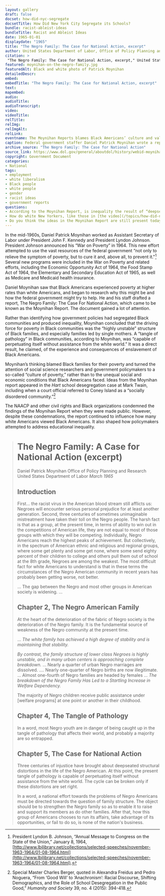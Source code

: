 ```yaml
--- 
layout: gallery
draft: false
docset: how-did-nyc-segregate
docsetTitle: How Did New York City Segregate its Schools?
bundle: racist-ableist-ideas
bundleTitle: Racist and Ableist Ideas
date: 1965-01-01
displaydate: "1965"
title: "The Negro Family: The Case for National Action, excerpt"
author: United States Department of Labor, Office of Policy Planning and Research
citation: >
 "The Negro Family: The Case for National Action, excerpt," United States Department of Labor, Office of Policy Planning and Research, in New York City Civil Rights History Project, Accessed: [Month Day, Year], https://nyccivilrightshistory.org/gallery/the-negro-family.
featured: moynihan-on-the-negro-family.jpg
featuredAlt: Black and white photo of Patrick Moynihan
detailedDescr: 
embed: 
embedTitle: "The Negro Family: The Case for National Action, excerpt"
text: 
mapembed: 
audio: 
audioTitle: 
audioTranscript: 
video: 
videoTitle: 
relTitle: 
relImg: 
relImgAlt: 
relLink: 
eventname: The Moynihan Reports blames Black Americans’ culture and values for their poverty.
caption: Federal government staffer Daniel Patrick Moynihan wrote a report that claimed to explain Black poverty by criticizing Black family structure and culture.
archive_source: "The Negro Family: The Case for National Action"
source_link: https://www.dol.gov/general/aboutdol/history/webid-moynihan
copyright: Government Document
categories: 
- National
tags: 
- employment
- white liberalism
- Black people
- white people
- gender
- racist ideas
- government reports
questions: 
- According to the Moynihan Report, is inequality the result of “deepseated structural distortions in the life of the Negro American” or the “tangle of pathology”? Do you find this argument persuasive? 
- How do white New Yorkers, like those in [the video](/topics/how-did-nyc-segregate/racist-ideas-public-discourse/mark-twain-on-51st-state-2), use the racist ideas expressed in the Moynihan Report in their attempts to justify segregation and antiblack racism?
- Do you think the ideas in the Moynihan Report are still present today?
--- 
```


In the mid-1960s, Daniel Patrick Moynihan worked as Assistant Secretary of Labor under President John F. Kennedy and President Lyndon Johnson. President Johnson announced his “War on Poverty” in 1964. This new effort attempted to use the vast resources of the federal government “not only to relieve the symptom of poverty, but to cure it and, above all, to prevent it."[^1] Several new programs were included in the War on Poverty and related efforts, including the Economic Opportunity Act of 1964, the Food Stamp Act of 1964, the Elementary and Secondary Education Act of 1965, as well as Medicare and Medicaid health insurance.

Daniel Moynihan saw that Black Americans experienced poverty at higher rates than white Americans, and began to research why this might be and how the federal government might try to help. He and his staff drafted a report, The Negro Family: The Case For National Action, which came to be known as the Moynihan Report. The document gained a lot of attention.

Rather than identifying how government policies had segregated Black communities and produced inequality, Moynihan concluded that the driving force for poverty in Black communities was the “highly unstable” structure of Black families, and especially families led by single mothers. A “tangle of pathology” in Black communities, according to Moynihan, was “capable of perpetuating itself without assistance from the white world.” It was a direct result, he claimed, of the experience and consequences of enslavement of Black Americans.

Moynihan’s thinking blamed Black families for their poverty and turned the attention of social science researchers and government policymakers to a so-called “culture of poverty,” rather than to the unequal social and economic conditions that Black Americans faced. Ideas from the Moynihan report appeared in the *Hart* school desegregation case at Mark Twain, including when a court official referred to Coney Island as a “socially disordered community.”[^2]

The NAACP and other civil rights and Black organizations condemned the findings of the Moynihan Report when they were made public. However, despite these condemnations, the report continued to influence how many white Americans viewed Black Americans. It also shaped how policymakers attempted to address educational inequality.

[^1]: President Lyndon B. Johnson, “Annual Message to Congress on the State of the Union,” January 8, 1964, [http://www.lbjlibrary.net/collections/selected-speeches/november-1963-1964/01-08-1964.html](http://www.lbjlibrary.net/collections/selected-speeches/november-1963-1964/01-08-1964.html).

[^2]: Special Master Charles Berger, quoted in Alexandra Freidus and Pedro Noguera, “From ‘Good Will’ to ‘Anachronism’: Racial Discourse, Shifting Demographics, and the Role of School Desegregation in the Public Good,” *Humanity and Society* 39, no. 4 (2015): 394-418.

># The Negro Family: A Case for National Action (excerpt)
>Daniel Patrick Moynihan
>Office of Policy Planning and Research United States Department of Labor
>*March 1965*
>## Introduction
>
>First... the racist virus in the American blood stream still afflicts us: Negroes will encounter serious personal prejudice for at least another generation. Second, three centuries of sometimes unimaginable mistreatment have taken their toll on the Negro people. The harsh fact is that as a group, at the present time, in terms of ability to win out in the competitions of American life, they are not equal to most of those groups with which they will be competing. Individually, Negro Americans reach the highest peaks of achievement. But collectively, in the spectrum of American ethnic and religious and regional groups, where some get plenty and some get none, where some send eighty percent of their children to college and others pull them out of school at the 8th grade, Negroes are among the weakest.
The most difficult fact for white Americans to understand is that in these terms the circumstances of the Negro American community in recent years has probably been getting worse, not better.
>
>… The gap between the Negro and most other groups in American society is widening.
>…
>## Chapter 2, The Negro American Family
>
>At the heart of the deterioration of the fabric of Negro society is the deterioration of the Negro family. It is the fundamental source of weakness of the Negro community at the present time.
>
>… *The white family has achieved a high degree of stability and is maintaining that stability.*
>
>*By contrast, the family structure of lower class Negroes is highly unstable, and in many urban centers is approaching complete breakdown.*
>…
>Nearly a quarter of urban Negro marriages are dissolved.
>….
Nearly one-quarter of Negro births are now illegitimate.
>…
Almost one-fourth of Negro families are headed by females
>…
>*The breakdown of the Negro Family Has Led to a Startling Increase in Welfare Dependency.*
>
>The majority of Negro children receive public assistance under [welfare programs] at one point or another in their childhood.
>
>## Chapter 4, The Tangle of Pathology
>
>In a word, most Negro youth are in danger of being caught up in the tangle of pathology that affects their world, and probably a majority are so entrapped.
>
>## Chapter 5, The Case for National Action
>
>Three centuries of injustice have brought about deep­seated structural distortions in the life of the Negro American. At this point, the present tangle of pathology is capable of perpetuating itself without assistance from the white world. The cycle can be broken only if these distortions are set right.  
>
>In a word, a national effort towards the problems of Negro Americans must be directed towards the question of family structure. The object should be to strengthen the Negro family so as to enable it to raise and support its members as do other families. After that, how this group of Americans chooses to run its affairs, take advantage of its opportunities, or fail to do so, is none of the nation's business.
